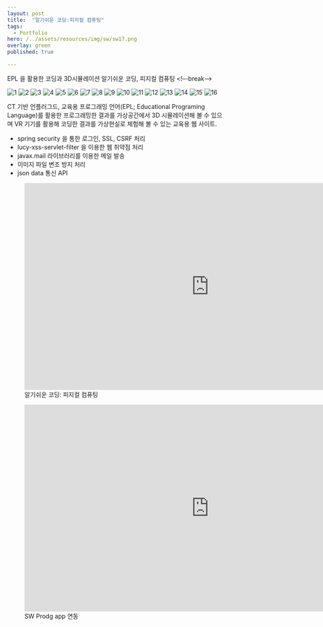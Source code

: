 ```yaml
---
layout: post
title:  "알기쉬운 코딩:피지컬 컴퓨팅"
tags:
  - Portfolio
hero: /../assets/resources/img/sw/sw17.png
overlay: green
published: true

---
```

EPL 을 활용한 코딩과 3D시뮬레이션 알기쉬운 코딩, 피지컬 컴퓨팅
<!–-break-–>

<div class="container">
	<div id="slides">
		<img src="/../assets/resources/img/sw/sw3.png" alt="1">
     	<img src="/../assets/resources/img/sw/sw4.png" alt="2">
     	<img src="/../assets/resources/img/sw/sw5.png" alt="3">
     	<img src="/../assets/resources/img/sw/sw6.png" alt="4">
     	<img src="/../assets/resources/img/sw/sw7.png" alt="5">
     	<img src="/../assets/resources/img/sw/sw8.png" alt="6">
     	<img src="/../assets/resources/img/sw/sw9.png" alt="7">
     	<img src="/../assets/resources/img/sw/sw10.png" alt="8">
     	<img src="/../assets/resources/img/sw/sw11.png" alt="9">
     	<img src="/../assets/resources/img/sw/sw12.png" alt="10">
     	<img src="/../assets/resources/img/sw/sw13.png" alt="11">
     	<img src="/../assets/resources/img/sw/sw14.png" alt="12">
     	<img src="/../assets/resources/img/sw/sw15.png" alt="13">
     	<img src="/../assets/resources/img/sw/sw16.png" alt="14">
     	<img src="/../assets/resources/img/sw/sw17.png" alt="15"> 
     	<img src="/../assets/resources/img/sw/sw18.png" alt="16">
	</div>
</div>

<script src="https://code.jquery.com/jquery-1.9.1.min.js"></script>
<script src="/../assets/resources/lib/js/jquery.slides.min.js"></script>
<script>
	$(function() {
		$('#slides').slidesjs({
        width: 940,
        height: 628,
        play: {
        		active: true,
          		auto: true,
          		interval: 1000,
          		swap: true
        	}
      	});
    });
</script>

CT 기반 언플러그드, 교육용 프로그래밍 언어(EPL; Educational Programing Language)를 활용한 프로그래밍한 결과를 가상공간에서 3D 시뮬레이션해 볼 수 있으며 VR 기기를 활용해 코딩한 결과를 가상현실로 체험해 볼 수 있는 교육용 웹 사이트.

<ul>
	<li>spring security 을 통한 로그인, SSL, CSRF 처리</li>
  	<li>lucy-xss-servlet-filter 을 이용한 웹 취약점 처리</li>
  	<li>javax.mail 라이브러리를 이용한 메일 발송</li>
  	<li>이미지 파일 변조 방지 처리</li>
  	<li>json data 통신 API</li>
</ul>

<figure>
	<iframe width="854" height="480" src="https://www.youtube.com/embed/w9Am9mPuPxQ" frameborder="0" allowfullscreen></iframe>
 	<figcaption>알기쉬운 코딩: 피지컬 컴퓨팅</figcaption>
</figure>

<figure>
	<iframe width="854" height="480" src="https://www.youtube.com/embed/rC-NrdkYRGA" frameborder="0" allowfullscreen></iframe>
 	<figcaption>SW Prodg app 연동</figcaption>
</figure>
